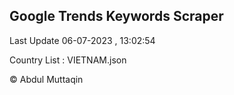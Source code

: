 

## Google Trends Keywords Scraper 
 
Last Update 06-07-2023 , 13:02:54

Country List :
VIETNAM.json



© Abdul Muttaqin 
